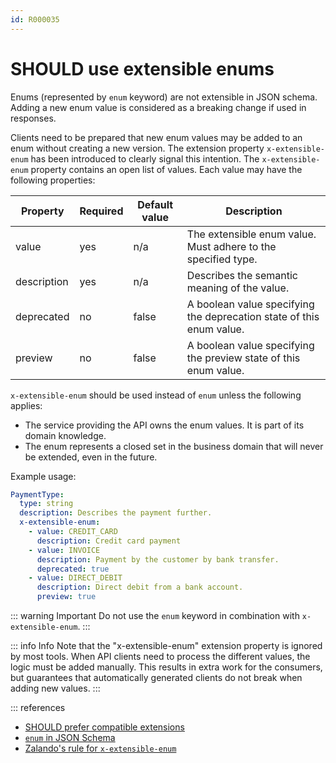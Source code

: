 ```yaml
---
id: R000035
---
```


# SHOULD use extensible enums

Enums (represented by `enum` keyword) are not extensible in JSON schema. Adding a new enum value is considered as a breaking change if used in responses.

Clients need to be prepared that new enum values may be added to an enum without creating a new version. The extension property `x-extensible-enum` has been introduced to clearly signal this intention. The `x-extensible-enum` property contains an open list of values. Each value may have the following properties:

| Property    | Required | Default value | Description                                                          |
| ----------- | -------- | ------------- | -------------------------------------------------------------------- |
| value       | yes      | n/a           | The extensible enum value. Must adhere to the specified type.        |
| description | yes      | n/a           | Describes the semantic meaning of the value.                         |
| deprecated  | no       | false         | A boolean value specifying the deprecation state of this enum value. |
| preview     | no       | false         | A boolean value specifying the preview state of this enum value.     |

`x-extensible-enum` should be used instead of `enum` unless the following applies:

- The service providing the API owns the enum values. It is part of its domain knowledge.
- The enum represents a closed set in the business domain that will never be extended, even in the future.

Example usage:

```yaml
PaymentType:
  type: string
  description: Describes the payment further.
  x-extensible-enum:
    - value: CREDIT_CARD
      description: Credit card payment
    - value: INVOICE
      description: Payment by the customer by bank transfer.
      deprecated: true
    - value: DIRECT_DEBIT
      description: Direct debit from a bank account.
      preview: true
```

::: warning Important
Do not use the `enum` keyword in combination with `x-extensible-enum`.
:::

::: info Info
Note that the "x-extensible-enum" extension property is ignored by most tools. When API clients need to process the different values, the logic must be added manually. This results in extra work for the consumers, but guarantees that automatically generated clients do not break when adding new values.
:::

::: references

- [SHOULD prefer compatible extensions](@guidelines/R000028)
- [`enum` in JSON Schema](http://json-schema.org/understanding-json-schema/reference/generic.html#enumerated-values)
- [Zalando's rule for `x-extensible-enum`](https://opensource.zalando.com/restful-api-guidelines/#112)
